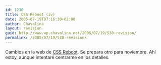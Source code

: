 ```yaml
---
id: 1230
title: CSS Reboot (iv)
date: 2005-07-19T07:16:30+02:00
author: Chavalina
layout: revision
guid: http://www.wp.chavalina.net/2005/07/19/530-revision/
permalink: /2005/07/19/530-revision/
---
```

Cambios en la web de <a href="http://www.cssreboot.com/" target="_blank">CSS Reboot</a>. Se prepara otro para noviembre. Ah&iacute; estoy, aunque intentar&eacute; centrarme en los detalles.